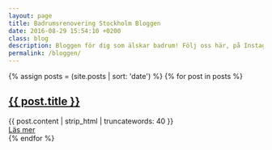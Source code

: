 ```yaml
---
layout: page
title: Badrumsrenovering Stockholm Bloggen
date: 2016-08-29 15:54:10 +0200
class: blog
description: Bloggen för dig som älskar badrum! Följ oss här, på Instagram (@km.living) och Facebook (www.facebook.com/KMLivingConstructionAB)
permalink: /bloggen/
---
```

<section class="center p-b-90px" itemscope="" itemtype="http://schema.org/Blog">
  <div class="container">
  {% assign posts = (site.posts | sort: 'date') %}
  {% for post in posts %}
    <article class="post one" itemprop="blogPost" itemscope="" itemtype="http://schema.org/BlogPosting">
      <link itemprop="mainEntityOfPage" href="{{ site.url }}{{ post.url | replace:'index.html','' }}">
      <meta itemprop="description" content="{{ post.description | strip_html | truncatewords: 40 }}">
      <meta itemprop="keywords" content="{{ post.categories | join: ',' }}" />
      <meta itemprop="datePublished" content="{{ post.date | date: '%Y-%m-%d' }}">
      <meta itemprop="dateModified" content="{{ post.date | date: '%Y-%m-%d' }}">
      <span itemprop="author" itemscope itemtype="https://schema.org/Person">
        <meta itemprop="name" content="{{ site.organization_name }}">
      </span>
      <span itemscope itemprop="publisher" itemtype="http://schema.org/Organization">
        <meta itemprop="name" content="{{ site.organization_name }}">
        <span itemprop="logo" itemscope itemtype="http://schema.org/ImageObject">
          <meta itemprop="url" content="{{ site.logo_jpg }}">
        </span>
      </span>
      <span itemprop="image" itemscope itemtype="https://schema.org/ImageObject">
        <meta itemprop="url" content="{% if page.main_image %}{{ page.main_image }}{% else %}{{ site.og_image }}{% endif %}">
        <meta itemprop="width" content="800">
        <meta itemprop="height" content="800">
      </span>
      <h2>
        <a href="{{ post.url }}" itemprop="url">
          <span itemprop="headline name">{{ post.title }}</span>
        </a>
      </h2>
      <div class="entry" itemprop="description">
        {{ post.content | strip_html | truncatewords: 40 }}
      </div>
      <a href="{{ post.url }}" itemprop="url" class="read-more">Läs mer</a>
    </article>
  {% endfor %}
</div>
</section>